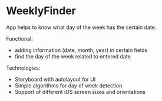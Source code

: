 # WeeklyFinder

App helps to know what day of the week has the certain date.

Functional:
- adding information (date, month, year) in certain fields
- find the day of the week related to entered date

Technologies:
- Storyboard with autolayout for UI
- Simple algorithms for day of week detection
- Support of different iOS screen sizes and orientations
